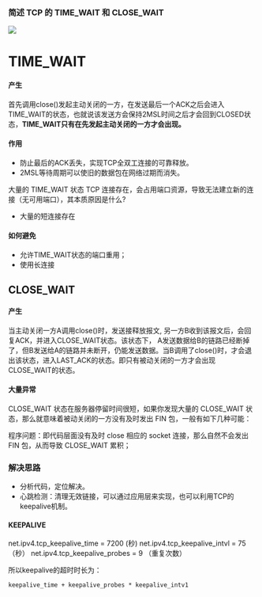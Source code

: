 ### 简述 TCP 的 TIME_WAIT 和 CLOSE_WAIT

![](https://segmentfault.com/img/remote/1460000039165595)

# TIME_WAIT

#### 产生

首先调用close()发起主动关闭的一方，在发送最后一个ACK之后会进入TIME_WAIT的状态，也就说该发送方会保持2MSL时间之后才会回到CLOSED状态，**TIME_WAIT只有在先发起主动关闭的一方才会出现。**



#### 作用

- 防止最后的ACK丢失，实现TCP全双工连接的可靠释放。
- 2MSL等待周期可以使旧的数据包在网络过期而消失。

大量的 TIME_WAIT 状态 TCP 连接存在，会占用端口资源，导致无法建立新的连接（无可用端口），其本质原因是什么?

- 大量的短连接存在



#### 如何避免

- 允许TIME_WAIT状态的端口重用；
- 使用长连接





## CLOSE_WAIT

#### 产生

当主动关闭一方A调用close()时，发送接释放报文, 另一方B收到该报文后，会回复ACK，并进入CLOSE_WAIT状态。该状态下， A发送数据给B的链路已经断掉了，但B发送给A的链路并未断开，仍能发送数据。当B调用了close()时，才会退出该状态，进入LAST_ACK的状态。即只有被动关闭的一方才会出现CLOSE_WAIT的状态。



#### 大量异常

CLOSE_WAIT 状态在服务器停留时间很短，如果你发现大量的 CLOSE_WAIT 状态，那么就意味着被动关闭的一方没有及时发出 FIN 包，一般有如下几种可能：

程序问题：即代码层面没有及时 close 相应的 socket 连接，那么自然不会发出 FIN 包，从而导致 CLOSE_WAIT 累积；


### 解决思路

- 分析代码，定位解决。
- 心跳检测：清理无效链接，可以通过应用层来实现，也可以利用TCP的keepalive机制。



#### KEEPALIVE

net.ipv4.tcp_keepalive_time = 7200 (秒)
net.ipv4.tcp_keepalive_intvl = 75 （秒）
net.ipv4.tcp_keepalive_probes = 9 （重复次数）

所以keepalive的超时时长为：

```
keepalive_time + keepalive_probes * keepalive_intv1
```